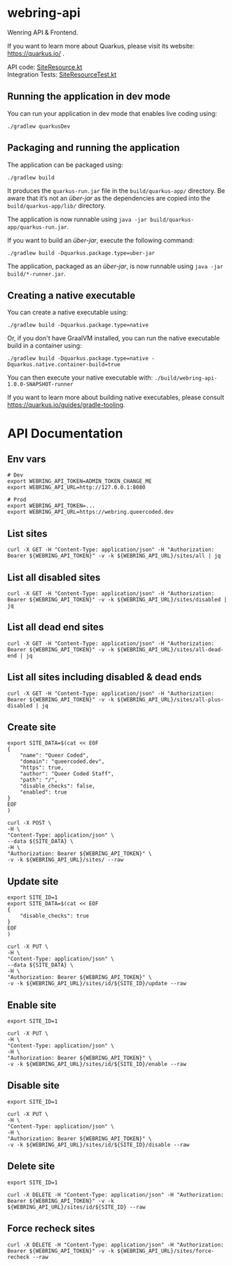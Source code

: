 # webring-api
Wenring API & Frontend.

If you want to learn more about Quarkus, please visit its website: https://quarkus.io/ .

API code: [SiteResource.kt](https://github.com/diademiemi/webring-api/blob/main/src/main/kotlin/dev/queercoded/webring/SiteResource.kt)  
Integration Tests: [SiteResourceTest.kt](https://github.com/diademiemi/webring-api/blob/main/src/test/kotlin/dev/queercoded/webring/SiteResourceTest.kt)  


## Running the application in dev mode

You can run your application in dev mode that enables live coding using:
```shell script
./gradlew quarkusDev
```

## Packaging and running the application

The application can be packaged using:
```shell script
./gradlew build
```
It produces the `quarkus-run.jar` file in the `build/quarkus-app/` directory.
Be aware that it’s not an _über-jar_ as the dependencies are copied into the `build/quarkus-app/lib/` directory.

The application is now runnable using `java -jar build/quarkus-app/quarkus-run.jar`.

If you want to build an _über-jar_, execute the following command:
```shell script
./gradlew build -Dquarkus.package.type=uber-jar
```

The application, packaged as an _über-jar_, is now runnable using `java -jar build/*-runner.jar`.

## Creating a native executable

You can create a native executable using: 
```shell script
./gradlew build -Dquarkus.package.type=native
```

Or, if you don't have GraalVM installed, you can run the native executable build in a container using: 
```shell script
./gradlew build -Dquarkus.package.type=native -Dquarkus.native.container-build=true
```

You can then execute your native executable with: `./build/webring-api-1.0.0-SNAPSHOT-runner`

If you want to learn more about building native executables, please consult https://quarkus.io/guides/gradle-tooling.

# API Documentation

## Env vars
```
# Dev
export WEBRING_API_TOKEN=ADMIN_TOKEN_CHANGE_ME
export WEBRING_API_URL=http://127.0.0.1:8080

# Prod
export WEBRING_API_TOKEN=...
export WEBRING_API_URL=https://webring.queercoded.dev
```

## List sites
```
curl -X GET -H "Content-Type: application/json" -H "Authorization: Bearer ${WEBRING_API_TOKEN}" -v -k ${WEBRING_API_URL}/sites/all | jq

```

## List all disabled sites
```
curl -X GET -H "Content-Type: application/json" -H "Authorization: Bearer ${WEBRING_API_TOKEN}" -v -k ${WEBRING_API_URL}/sites/disabled | jq

```

## List all dead end sites
```
curl -X GET -H "Content-Type: application/json" -H "Authorization: Bearer ${WEBRING_API_TOKEN}" -v -k ${WEBRING_API_URL}/sites/all-dead-end | jq

```

## List all sites including disabled & dead ends
```
curl -X GET -H "Content-Type: application/json" -H "Authorization: Bearer ${WEBRING_API_TOKEN}" -v -k ${WEBRING_API_URL}/sites/all-plus-disabled | jq

```

## Create site
```
export SITE_DATA=$(cat << EOF
{
	"name": "Queer Coded",
	"domain": "queercoded.dev",
	"https": true,
	"author": "Queer Coded Staff",
	"path": "/",
	"disable_checks": false,
	"enabled": true
}
EOF
)

curl -X POST \
-H \
"Content-Type: application/json" \
--data ${SITE_DATA} \
-H \
"Authorization: Bearer ${WEBRING_API_TOKEN}" \
-v -k ${WEBRING_API_URL}/sites/ --raw

```

## Update site
```
export SITE_ID=1
export SITE_DATA=$(cat << EOF
{
	"disable_checks": true
}
EOF
)

curl -X PUT \
-H \
"Content-Type: application/json" \
--data ${SITE_DATA} \
-H \
"Authorization: Bearer ${WEBRING_API_TOKEN}" \
-v -k ${WEBRING_API_URL}/sites/id/${SITE_ID}/update --raw
```

## Enable site
```
export SITE_ID=1

curl -X PUT \
-H \
"Content-Type: application/json" \
-H \
"Authorization: Bearer ${WEBRING_API_TOKEN}" \
-v -k ${WEBRING_API_URL}/sites/id/${SITE_ID}/enable --raw

```

## Disable site

```
export SITE_ID=1

curl -X PUT \
-H \
"Content-Type: application/json" \
-H \
"Authorization: Bearer ${WEBRING_API_TOKEN}" \
-v -k ${WEBRING_API_URL}/sites/id/${SITE_ID}/disable --raw

```

## Delete site
```
export SITE_ID=1

curl -X DELETE -H "Content-Type: application/json" -H "Authorization: Bearer ${WEBRING_API_TOKEN}" -v -k ${WEBRING_API_URL}/sites/id/${SITE_ID} --raw
```

## Force recheck sites
```
curl -X DELETE -H "Content-Type: application/json" -H "Authorization: Bearer ${WEBRING_API_TOKEN}" -v -k ${WEBRING_API_URL}/sites/force-recheck --raw
```

